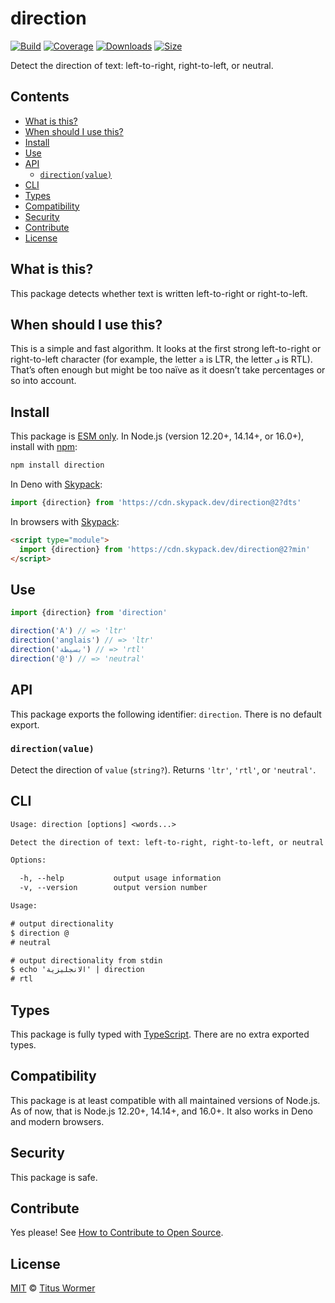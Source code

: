 # direction

[![Build][build-badge]][build]
[![Coverage][coverage-badge]][coverage]
[![Downloads][downloads-badge]][downloads]
[![Size][size-badge]][size]

Detect the direction of text: left-to-right, right-to-left, or neutral.

## Contents

*   [What is this?](#what-is-this)
*   [When should I use this?](#when-should-i-use-this)
*   [Install](#install)
*   [Use](#use)
*   [API](#api)
    *   [`direction(value)`](#directionvalue)
*   [CLI](#cli)
*   [Types](#types)
*   [Compatibility](#compatibility)
*   [Security](#security)
*   [Contribute](#contribute)
*   [License](#license)

## What is this?

This package detects whether text is written left-to-right or right-to-left.

## When should I use this?

This is a simple and fast algorithm.
It looks at the first strong left-to-right or right-to-left character (for
example, the letter `a` is LTR, the letter `ى` is RTL).
That’s often enough but might be too naïve as it doesn’t take percentages or so
into account.

## Install

This package is [ESM only][esm].
In Node.js (version 12.20+, 14.14+, or 16.0+), install with [npm][]:

```sh
npm install direction
```

In Deno with [Skypack][]:

```js
import {direction} from 'https://cdn.skypack.dev/direction@2?dts'
```

In browsers with [Skypack][]:

```html
<script type="module">
  import {direction} from 'https://cdn.skypack.dev/direction@2?min'
</script>
```

## Use

```js
import {direction} from 'direction'

direction('A') // => 'ltr'
direction('anglais') // => 'ltr'
direction('بسيطة') // => 'rtl'
direction('@') // => 'neutral'
```

## API

This package exports the following identifier: `direction`.
There is no default export.

### `direction(value)`

Detect the direction of `value` (`string?`).
Returns `'ltr'`, `'rtl'`, or `'neutral'`.

## CLI

```txt
Usage: direction [options] <words...>

Detect the direction of text: left-to-right, right-to-left, or neutral

Options:

  -h, --help           output usage information
  -v, --version        output version number

Usage:

# output directionality
$ direction @
# neutral

# output directionality from stdin
$ echo 'الانجليزية' | direction
# rtl
```

## Types

This package is fully typed with [TypeScript][].
There are no extra exported types.

## Compatibility

This package is at least compatible with all maintained versions of Node.js.
As of now, that is Node.js 12.20+, 14.14+, and 16.0+.
It also works in Deno and modern browsers.

## Security

This package is safe.

## Contribute

Yes please!
See [How to Contribute to Open Source][contribute].

## License

[MIT][license] © [Titus Wormer][author]

<!-- Definitions -->

[build-badge]: https://github.com/wooorm/direction/workflows/main/badge.svg

[build]: https://github.com/wooorm/direction/actions

[coverage-badge]: https://img.shields.io/codecov/c/github/wooorm/direction.svg

[coverage]: https://codecov.io/github/wooorm/direction

[downloads-badge]: https://img.shields.io/npm/dm/direction.svg

[downloads]: https://www.npmjs.com/package/direction

[size-badge]: https://img.shields.io/bundlephobia/minzip/direction.svg

[size]: https://bundlephobia.com/result?p=direction

[npm]: https://docs.npmjs.com/cli/install

[skypack]: https://www.skypack.dev

[license]: license

[author]: https://wooorm.com

[esm]: https://gist.github.com/sindresorhus/a39789f98801d908bbc7ff3ecc99d99c

[typescript]: https://www.typescriptlang.org

[contribute]: https://opensource.guide/how-to-contribute/
